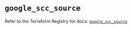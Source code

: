 # `google_scc_source`

Refer to the Terraform Registry for docs: [`google_scc_source`](https://registry.terraform.io/providers/hashicorp/google-beta/5.20.0/docs/resources/google_scc_source).
